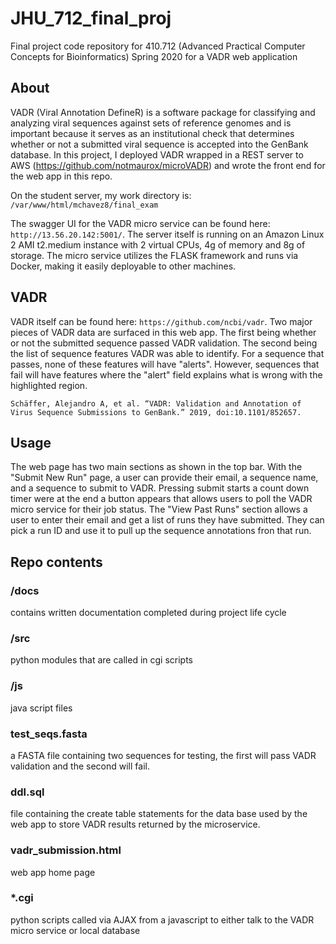 # JHU_712_final_proj
Final project code repository for 410.712 (Advanced Practical Computer Concepts for Bioinformatics) Spring 2020 for a VADR web application

## About

VADR (Viral Annotation DefineR) is a software package for classifying and analyzing viral sequences against sets of reference genomes and is important because it serves as an institutional check that determines whether or not a submitted viral sequence is accepted into the GenBank database. In this project, I deployed VADR wrapped in a REST server to AWS (https://github.com/notmaurox/microVADR) and wrote the front end for the web app in this repo.

On the student server, my work directory is: `/var/www/html/mchavez8/final_exam`

The swagger UI for the VADR micro service can be found here: `http://13.56.20.142:5001/`. The server itself is running on an Amazon Linux 2 AMI t2.medium instance with 2 virtual CPUs, 4g of memory and 8g of storage. The micro service utilizes the FLASK framework and runs via Docker, making it easily deployable to other machines.

## VADR
VADR itself can be found here: `https://github.com/ncbi/vadr`. Two major pieces of VADR data are surfaced in this web app. The first being whether or not the submitted sequence passed VADR validation. The second being the list of sequence features VADR was able to identify. For a sequence that passes, none of these features will have "alerts". However, sequences that fail will have features where the "alert" field explains what is wrong with the highlighted region.

`Schäffer, Alejandro A, et al. “VADR: Validation and Annotation of Virus Sequence Submissions to GenBank.” 2019, doi:10.1101/852657. `

## Usage

The web page has two main sections as shown in the top bar. With the "Submit New Run" page, a user can provide their email, a sequence name, and a sequence to submit to VADR. Pressing submit starts a count down timer were at the end a button appears that allows users to poll the VADR micro service for their job status. The "View Past Runs" section allows a user to enter their email and get a list of runs they have submitted. They can pick a run ID and use it to pull up the sequence annotations fron that run. 

## Repo contents

### /docs
contains written documentation completed during project life cycle

### /src
python modules that are called in cgi scripts

### /js
java script files

### test_seqs.fasta
a FASTA file containing two sequences for testing, the first will pass VADR validation and the second will fail.

### ddl.sql
file containing the create table statements for the data base used by the web app to store VADR results returned by the microservice.

### vadr_submission.html
web app home page

### *.cgi
python scripts called via AJAX from a javascript to either talk to the VADR micro service or local database
